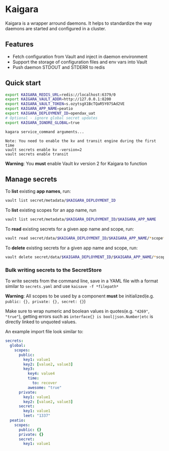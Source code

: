 # Kaigara

Kaigara is a wrapper arround daemons. It helps to standardize the way daemons are started and configured in a cluster.

## Features

 * Fetch configuration from Vault and inject in daemon environment
 * Support the storage of configuration files and env vars into Vault
 * Push daemon STDOUT and STDERR to redis

## Quick start

```sh
export KAIGARA_REDIS_URL=redis://localhost:6379/0
export KAIGARA_VAULT_ADDR=http://127.0.0.1:8200
export KAIGARA_VAULT_TOKEN=s.ozytsgX1BcTQaR5Y07SAd2VE
export KAIGARA_APP_NAME=peatio
export KAIGARA_DEPLOYMENT_ID=opendax_uat
# Optional - ignore global secret updates
export KAIGARA_IGNORE_GLOBAL=true

kagara service_command arguments...
```

    Note: You need to enable the kv and transit engine during the first time
    vault secrets enable kv -version=2
    vault secrets enable transit

**Warning**: You **must** enable Vault kv version 2 for Kaigara to function

## Manage secrets

To **list** existing **app names**, run:
```sh
vault list secret/metadata/$KAIGARA_DEPLOYMENT_ID
```

To **list** existing scopes for an app name, run
```sh
vault list secret/metadata/$KAIGARA_DEPLOYMENT_ID/$KAIGARA_APP_NAME
```

To **read** existing secrets for a given app name and scope, run:
```sh
vault read secret/data/$KAIGARA_DEPLOYMENT_ID/$KAIGARA_APP_NAME/*scope* -format=yaml
```

To **delete** existing secrets for a given app name and scope, run:
```sh
vault delete secret/data/$KAIGARA_DEPLOYMENT_ID/$KAIGARA_APP_NAME/*scope*
```

### Bulk writing secrets to the SecretStore

To write secrets from the command line, save in a YAML file with a format similar to `secrets.yaml` and use `kaisave -f *filepath*`

**Warning**: All scopes to be used by a component **must** be initialized(e.g. `public: {}, private: {}, secret: {}`)

Make sure to wrap numeric and boolean values in quotes(e.g. `"4269"`, `"true"`), getting errors such as `interface{} is bool|json.Number|etc` is directly linked to unquoted values.

An example import file look similar to:
```yaml
secrets:
  global:
    scopes:
      public:
        key1: value1
        key2: [value2, value3]
        key3:
          key4: value4
          time:
            to: recover
          awesome: "true"
      private:
        key1: value1
        key2: [value2, value3]
      secret:
        key1: value1
        leet: "1337"
  peatio:
    scopes:
      public: {}
      private: {}
      secret:
        key1: value1
```
